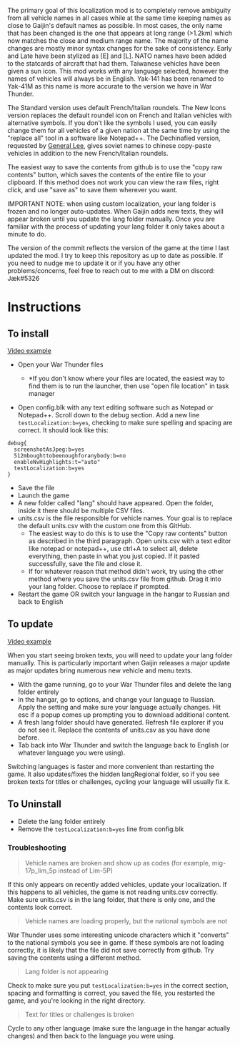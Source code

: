 The primary goal of this localization mod is to completely remove ambiguity from all vehicle names in all cases while at the same time keeping names as close to Gaijin's default names as possible. In most cases, the only name that has been changed is the one that appears at long range (>1.2km) which now matches the close and medium range name. The majority of the name changes are mostly minor syntax changes for the sake of consistency. Early and Late have been stylized as [E] and [L]. NATO names have been added to the statcards of aircraft that had them. Taiwanese vehicles have been given a sun icon. This mod works with any language selected, however the names of vehicles will always be in English. Yak-141 has been renamed to Yak-41M as this name is more accurate to the version we have in War Thunder.

The Standard version uses default French/Italian roundels. The New Icons version replaces the default roundel icon on French and Italian vehicles with alternative symbols. If you don't like the symbols I used, you can easily change them for all vehicles of a given nation at the same time by using the "replace all" tool in a software like Notepad++. The Dechinafied version, requested by [General Lee](https://www.youtube.com/@GeneralLee2000), gives soviet names to chinese copy-paste vehicles in addition to the new French/Italian roundels.

The easiest way to save the contents from github is to use the "copy raw contents" button, which saves the contents of the entire file to your clipboard. If this method does not work you can view the raw files, right click, and use "save as" to save them wherever you want. 

IMPORTANT NOTE: when using custom localization, your lang folder is frozen and no longer auto-updates. When Gaijin adds new texts, they will appear broken until you update the lang folder manually. Once you are familiar with the process of updating your lang folder it only takes about a minute to do. 

The version of the commit reflects the version of the game at the time I last updated the mod. I try to keep this repository as up to date as possible. If you need to nudge me to update it or if you have any other problems/concerns, feel free to reach out to me  with a DM on discord: Jæk#5326

# Instructions

## To install

[Video example](https://youtu.be/KknlZ8sc3xA)

- Open your War Thunder files

  - *If you don't know where your files are located, the easiest way to find them is to run the launcher, then use "open file location" in task manager

- Open config.blk with any text editing software such as Notepad or Notepad++. Scroll down to the debug section. Add a new line `  testLocalization:b=yes`, checking to make sure spelling and spacing are correct. It should look like this:
```
debug{
  screenshotAsJpeg:b=yes
  512mboughttobeenoughforanybody:b=no
  enableNvHighlights:t="auto"
  testLocalization:b=yes
}
```
- Save the file
- Launch the game
- A new folder called "lang" should have appeared. Open the folder, inside it there should be multiple CSV files.
- units.csv is the file responsible for vehicle names. Your goal is to replace the default units.csv with the custom one from this GitHub.
  - The easiest way to do this is to use the "Copy raw contents" button as described in the third paragraph. Open units.csv with a text editor like notepad or notepad++, use ctrl+A to select all, delete everything, then paste in what you just copied. If it pasted successfully, save the file and close it. 
  - If for whatever reason that method didn't work, try using the other method where you save the units.csv file from github. Drag it into your lang folder. Choose to replace if prompted. 
- Restart the game OR switch your language in the hangar to Russian and back to English

## To update

[Video example](https://youtu.be/0tRrfIAt1o8)

When you start seeing broken texts, you will need to update your lang folder manually. This is particularly important when Gaijin releases a major update as major updates bring numerous new vehicle and menu texts. 
- With the game running, go to your War Thunder files and delete the lang folder entirely
- In the hangar, go to options, and change your language to Russian. Apply the setting and make sure your language actually changes. Hit esc if a popup comes up prompting you to download additional content.
- A fresh lang folder should have generated. Refresh file explorer if you do not see it. Replace the contents of units.csv as you have done before. 
- Tab back into War Thunder and switch the language back to English (or whatever language you were using). 

Switching languages is faster and more convenient than restarting the game. It also updates/fixes the hidden langRegional folder, so if you see broken texts for titles or challenges, cycling your language will usually fix it. 

## To Uninstall

- Delete the lang folder entirely
- Remove the `testLocalization:b=yes` line from config.blk

### Troubleshooting

> Vehicle names are broken and show up as codes (for example, mig-17p_lim_5p instead of Lim-5P)

If this only appears on recently added vehicles, update your localization.
If this happens to all vehicles, the game is not reading units.csv correctly. Make sure units.csv is in the lang folder, that there is only one, and the contents look correct.

> Vehicle names are loading properly, but the national symbols are not

War Thunder uses some interesting unicode characters which it "converts" to the national symbols you see in game. If these symbols are not loading correctly, it is likely that the file did not save correctly from github. Try saving the contents using a different method. 

> Lang folder is not appearing

Check to make sure you put `testLocalization:b=yes` in the correct section, spacing and formatting is correct, you saved the file, you restarted the game, and you're looking in the right directory.

> Text for titles or challenges is broken

Cycle to any other language (make sure the language in the hangar actually changes) and then back to the language you were using. 
